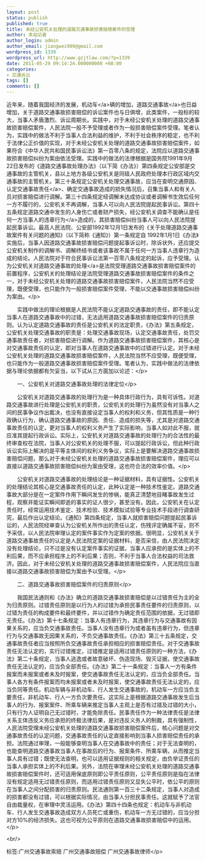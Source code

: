 ```yaml
---
layout: post
status: publish
published: true
title: 未经公安机关处理的道路交通事故损害赔偿案件的受理
author: 本站记者
author_login: admin
author_email: jiangwei909@gmail.com
wordpress_id: 1339
wordpress_url: http://www.gzjtlaw.com/?p=1339
date: 2011-05-29 09:14:24.000000000 +08:00
categories:
- 交通诉讼
tags: []
comments: []
---
```

<p><p> 近年来，随着我国经济的发展，<a>机动车<&#47;a>辆的增加，道路<a>交通事故<&#47;a>也日益增加，关于道路交通事故损害赔偿的诉讼案件也与日俱增，此类案件，一般标的较大，当事人矛盾激烈、诉讼周期长。实践中，对于未经公安机关处理的道路交通事故损害赔偿案件，人民法院一般不予受理或者作为一般损害赔偿案件受理。笔者认为，实践中的做法不利于当事人合法利益的维护，不利于社会秩序的稳定，也不利于法律公正价值的实现，对于未经公安机关处理的道路交通事故损害赔偿案件，如果符合《中华人民共和国民事诉讼法》第一百零八条的规定，法院应以道路交通事故损害赔偿纠纷为案由依法受理。实践中的做法的法律根据是国务院1991年9月 22日发布的《道路交通事故处理办法》（以下简《办法》）第四条规定公安部是交通事故的主管机关，县以上地方各级公安机关是同级人民政府处理本行政区域内交通事故的主管机关。第三十条规定公安机关处理交通事故，应当在查明交通原因、认定<a>交通事故责任<&#47;a>、确定交通事故造成的损失情况后，召集当事人和有关人员对损害赔偿进行调解。第三十四条规定经调解未达成协议或者调解书生效后任何一方不履行的，公安机关不再调解，当事人可以向人民法院提起民事诉讼。第四十五条规定道路交通中发生的人身伤亡或者财产损失，经公安机关调查不能确认是任何一方当事人的<a>违章行为<&#47;a>造成的，其损害赔偿纠纷当事人可以向人民法院提起民事诉讼。最高人民法院、公安部1992年12月1日发布的《关于处理道路交通事故案件有关问题的通知》（以下简称《通知》）第一条规定自 1992年1月1日《办法》实施后，当事人因道路交通事故损害赔偿问题提起事诉讼时，除诉状外，还应提交公安机关制作的调解书、调解终结书或者该事故不属于任何一方当事人违章行为造成的结论。人民法院对于符合民事诉讼法第一百零八条规定的起诉，应予受理。认为公安机关对道路<a>交通事故的处理<&#47;a>是法院受理道路交通事故损害赔偿案件的前置程序，公安机关的处理结论是法院受理道路交通事故损害赔偿案件的条件之一，对于未经公安机关处理的道路交通事故损害赔偿案件，人民法院当然不应受理，既便受理，也只能作为一般损害赔偿案件受理，不能以交通事故损害赔偿纠纷为案由。<&#47;p><p>　　实践中做法的理论根据是人民法院不能认定道路交通事故的责任，即不能认定当事人在道路交通事故中的过错，无法适用道路交通事故损害赔偿案件的归责原则。认为认定道路交通事故的责任是公安机关的法定职责，《办法》第五条规定，公安机关处理交通事故的职责是：处理交通事故现场，认定交通事故责任，处罚交通事故责任者，对损害赔偿进行调解。作为道路交通事故损害赔偿案件，其核心是对交通事故责任的认定，即对当事人在道路交通事故中的过错进行认定。对于未经公安机关处理的道路交通事故损害赔偿案件，人民法院当然不应受理，既便受理，也只能作为一般道路交通事故损害赔偿案件受理。笔者认为，实践中做法的法律依据与理论依据都有欠妥当，以下试从三方面加以论述：<&#47;p><p>　　一、公安机关对道路交通事故处理的法律定位<&#47;p><p>　　公安机关对道路交通事故的处理行为是一种具体行政行为，具有可诉性。对道路交通事故进行处理是公安机关的职责，公安机关的处理行为虽然没有对当事人之间的民事争议作出裁决，也没有直接设定当事人的权利和义务，但其性质是一种行政确认行为，确认道路交通事故的原因、责任、造成的损失等，尤其是对道路交通事故责任的认定，更对当事人的权利义务产生了实际影响，当事人如对此不服，就应准其提起行政诉讼。实际上，公安机关对道路交通事故的处理行为的合法性的最终审查权在法院，当事人对公安机关的处理不服，可以提起行政诉讼，但此种行政诉讼实际上解决的是平等主体间的权利义务争议，实际上是要解决道路交通事故损害赔偿问题，那么对于未经公安机关处理的道路交通事故损害赔偿案件，理应可以直接以道路交通事故损害赔偿纠纷为案由受理，这也符合法的效率价值。<&#47;p><p>　　公安机关对道路交通事故的处理结论是一种证据材料，具有证据性。公安机关的处理结论其核心是交通事故责任的认定，此种认定是一种技术性鉴定。道路交通事故大部分是在一定案件作用下瞬间发生的惨祸，能真正清楚地目睹事故发生过程，观察并能证实瞬间即逝的事实的证人很少，甚至没有。因此，公安机关在认定责任时，经常运用技术鉴定、技术检验、技术模拟试验等专业技术手段进行调查研究，最后作出认定结论。《通知》第四条规定，当事人就损害赔偿问题提起民事诉讼的，人民法院经审查认为公安机关所作出的责任认定，伤残评定确属不妥，则不予采信，以人民法院审理认定的案件事实作为定案的依据。很明显，公安机关关于道路交通事故责任的认定是人民法院定案的证据材料，是否采信，由人民法院决定没有处理结论，只不过是没有认定案件事实的证据，当事人应承担的是实体上的不利后果，而不应承担程序上的不利后果；否则，不利于当事人合法权益的司法救济。因此，对于未经公安机关处理的道路交通事故损害赔偿案件，人民法院应当直接以道路交通事故损害赔偿为案由予以受理。<&#47;p><p>　　二、道路交通事故损害赔偿案件的归责原则<&#47;p><p>　　我国民法通则和《办法》确立的道路交通事故损害赔偿是以过错责任为主的全为归责原则。过错责任原则是以行为人的过错为承担民事责任要件的归责原则，以过错为责任的构成要件和最终要件，并以过错作为确定责任范围的依据，无过错即无责任。《办法》第十七条规定：当事人有违章行为，其违章行为与交通事故有因果关系的，应当负交通事故责任。当事人没有违章行为或者虽有违章行为，但违章行为与交通事故无因果关系的，不负交通事故责任。《办法》第三十五条规定，交通事故责任者应当按照所负交通事故责任承担相应的损害赔偿责任。对于交通事故责任无法认定的，实行过错推定，过错推定是适用过错责任原则的一种方法，《办法》第二十条规定，当事人逃逸或者故意破坏、伪造现场、毁灭证据，使交通事故责任无法认定的，应当负全部责任。《办法》第二十一条规定：当事人一方有条件报案而未报案或者未及时报案，使交通事故责任无法认定的，应当负全部责任。当事人各方有条件报案而均未报案或者未及时报案，使交通事故责任无法认定的，应当负同等责任。机动车辆与非机动车、行人发生交通事故的，机动车一方应当负主要责任，非机动车、行人一方负次要责任。这实际上是根据道路交通事故发生后当事人的行为、报案案件、所乘车辆来推定当事人主观上是否有过错及过错的大小，只有行为人证明自己无过错时，才能免除责任。民事责任作为一种法律责任是法律关系主体违反义务应承担的终极法律后果，是对违反义务人的制裁，具有强制性，人民法院受理未经公安机关处理的道路交通事故损害赔偿案件后，核心问题是对交通事故责任的认定问题，交通事故责任的认定直接影响到当事人损害赔偿责任的承担。法院通过审理，一般能够查明当事人在交通事故中的责任；对于无法查明的，也能查明道路交通事故当事人在事故后的行为、报案条件、所乘车辆，从而推定当事人具有过错；既使无法查明，也可以适用证据规则的相关规定，由负举证责任的当事人承担实体上的不利后果。另外，法院在审理未经公安机关处理的道路交通事故损害赔偿案件时，还可适用保底原则即公平责任原则，公平责任原则是指在法律没有规定适用无过错责任原则，而适用过错责任原则又显失公平时，依公平的原则在当事人之间分配损害的归责原则。民法通则第一百三十二条规定，当事人对造成的损害都没有过错，可以根据实际情况，由当事人分担民事责任。这就赋予了法官自由裁量权，在审理中灵活运用。《办法》第四十四条也规定：机动车与非机动车、行人发生交通事故造成双方人员死亡或重伤，机动车一方无过错的，应当分担对方10%的经济损失。这也可视为公平原则在道路交通事故损害赔偿中的运用。<&#47;p><br&#47;><p>标签:广州交通事故索赔 广州交通事故赔偿 广州交通事故律师<&#47;p>
